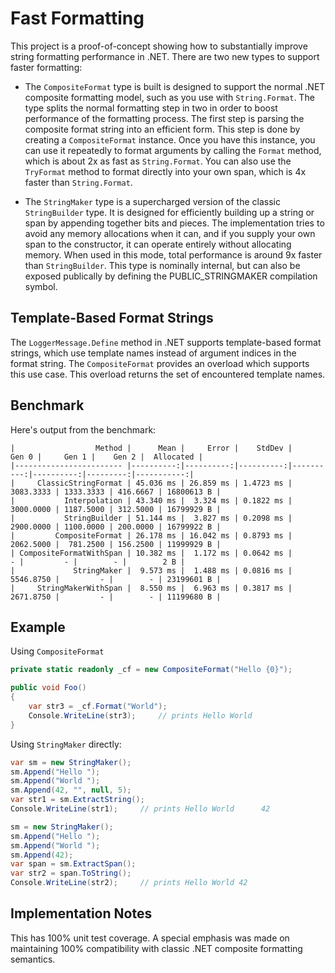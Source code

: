 # Fast Formatting

This project is a proof-of-concept showing how to substantially improve string formatting performance in .NET.
There are two new types to support faster formatting:

* The `CompositeFormat` type is built is designed to support the
normal .NET composite formatting model, such as you use with `String.Format`. The type splits
the normal formatting step in two in order to boost performance of the formatting process. 
The first step is parsing the composite format string into an efficient form. This step is done
by creating a `CompositeFormat` instance. Once you have this instance, you can use it repeatedly
to format arguments by calling the `Format` method, which is about 2x as fast as `String.Format`.
You can also use the `TryFormat` method to format directly into your own span, which is 4x faster
than `String.Format`.

* The `StringMaker` type is a supercharged version of the classic `StringBuilder` type. It
is designed for efficiently building up a string or span by appending together bits and
pieces. The implementation tries to avoid any memory allocations when it can, and if you
supply your own span to the constructor, it can operate entirely without allocating memory.
When used in this mode, total performance is around 9x faster than `StringBuilder`. This type is 
nominally internal, but can also be exposed publically by defining the PUBLIC_STRINGMAKER
compilation symbol.

## Template-Based Format Strings

The `LoggerMessage.Define` method in .NET supports template-based format strings,
which use template names instead of argument indices in the format string. The
`CompositeFormat` provides an overload which supports this use case. This overload
returns the set of encountered template names.

## Benchmark

Here's output from the benchmark:

```
|                  Method |      Mean |     Error |    StdDev |     Gen 0 |     Gen 1 |    Gen 2 |  Allocated |
|------------------------ |----------:|----------:|----------:|----------:|----------:|---------:|-----------:|
|     ClassicStringFormat | 45.036 ms | 26.859 ms | 1.4723 ms | 3083.3333 | 1333.3333 | 416.6667 | 16800613 B |
|           Interpolation | 43.340 ms |  3.324 ms | 0.1822 ms | 3000.0000 | 1187.5000 | 312.5000 | 16799929 B |
|           StringBuilder | 51.144 ms |  3.827 ms | 0.2098 ms | 2900.0000 | 1100.0000 | 200.0000 | 16799922 B |
|         CompositeFormat | 26.178 ms | 16.042 ms | 0.8793 ms | 2062.5000 |  781.2500 | 156.2500 | 11999929 B |
| CompositeFormatWithSpan | 10.382 ms |  1.172 ms | 0.0642 ms |         - |         - |        - |        2 B |
|             StringMaker |  9.573 ms |  1.488 ms | 0.0816 ms | 5546.8750 |         - |        - | 23199601 B |
|     StringMakerWithSpan |  8.550 ms |  6.963 ms | 0.3817 ms | 2671.8750 |         - |        - | 11199680 B |

```

## Example

Using `CompositeFormat`

```csharp
private static readonly _cf = new CompositeFormat("Hello {0}");

public void Foo()
{
    var str3 = _cf.Format("World");
    Console.WriteLine(str3);     // prints Hello World
}
```

Using `StringMaker` directly:

```csharp
var sm = new StringMaker();
sm.Append("Hello ");
sm.Append("World ");
sm.Append(42, "", null, 5);
var str1 = sm.ExtractString();
Console.WriteLine(str1);     // prints Hello World      42

sm = new StringMaker();
sm.Append("Hello ");
sm.Append("World ");
sm.Append(42);
var span = sm.ExtractSpan();
var str2 = span.ToString();
Console.WriteLine(str2);     // prints Hello World 42
```

## Implementation Notes

This has 100% unit test coverage. A special emphasis was made on
maintaining 100% compatibility with classic .NET composite formatting
semantics.

